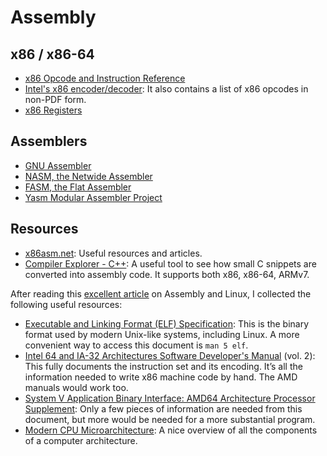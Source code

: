 Assembly
========

x86 / x86-64
------------

 - [x86 Opcode and Instruction Reference](http://ref.x86asm.net/)
 - [Intel's x86 encoder/decoder](https://github.com/intelxed/xed):
   It also contains a list of x86 opcodes in non-PDF form.
 - [x86 Registers](http://www.eecg.toronto.edu/~amza/www.mindsec.com/files/x86regs.html)


## Assemblers

 - [GNU Assembler](https://www.gnu.org/software/binutils/)
 - [NASM, the Netwide Assembler](https://nasm.us)
 - [FASM, the Flat Assembler](http://flatassembler.net/)
 - [Yasm Modular Assembler Project](http://yasm.tortall.net/)


Resources
---------

 - [x86asm.net](http://x86asm.net/):
   Useful resources and articles.
 - [Compiler Explorer - C++](godbolt.org):
   A useful tool to see how small C snippets are converted into assembly
   code.  It supports both x86, x86-64, ARMv7.

After reading this [excellent article](http://nullprogram.com/blog/2016/11/17/)
on Assembly and Linux, I collected the following useful resources:

 - [Executable and Linking Format (ELF) Specification][elf-spec]:
   This is the binary format used by modern Unix-like systems, including Linux.
   A more convenient way to access this document is `man 5 elf`.
 - [Intel 64 and IA-32 Architectures Software Developer's Manual][asm64-spec] (vol. 2):
   This fully documents the instruction set and its encoding.
   It’s all the information needed to write x86 machine code by hand.
   The AMD manuals would work too.
 - [System V Application Binary Interface: AMD64 Architecture Processor Supplement][sysv-spec]:
   Only a few pieces of information are needed from this document, but more
   would be needed for a more substantial program.
 - [Modern CPU Microarchitecture](https://pcpartpicker.com/user/526christian/saved/dm4CLk):
   A nice overview of all the components of a computer architecture.


[elf-spec]:	http://refspecs.linuxbase.org/elf/elf.pdf
[asm64-spec]:	http://www.intel.com/content/www/us/en/processors/architectures-software-developer-manuals.html
[sysv-spec]:	https://github.com/hjl-tools/x86-psABI/wiki/x86-64-psABI-secure.pdf
